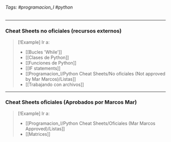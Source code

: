 ###### Tags: #programacion_I #python

---
### Cheat Sheets no oficiales (recursos externos)

>[!Example] Ir a:
> * [[Bucles 'While']]
>* [[Clases de Python]]
>* [[Funciones de Python]]
>* [[IF statements]]
>* [[Programacion_I/Python Cheat Sheets/No oficiales (Not approved by Mar Marcos)/Listas]]
>* [[Trabajando con archivos]]

---

### Cheat Sheets oficiales (Aprobados por Marcos Mar)

>[!Example] Ir a:
> * [[Programacion_I/Python Cheat Sheets/Oficiales (Mar Marcos Approved)/Listas]]
> * [[Matrices]]

